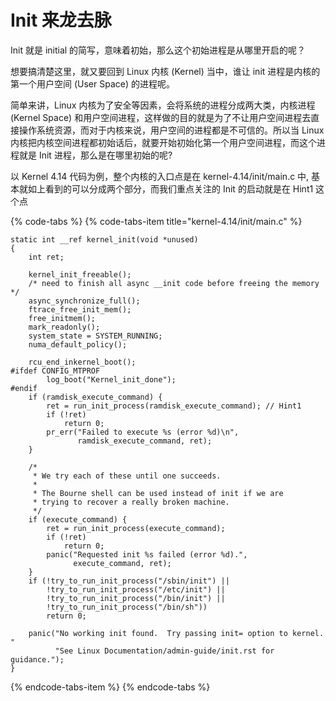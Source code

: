 # Init 来龙去脉

Init 就是 initial 的简写，意味着初始，那么这个初始进程是从哪里开启的呢？

想要搞清楚这里，就又要回到 Linux 内核 \(Kernel\) 当中，谁让 init 进程是内核的第一个用户空间 \(User Space\) 的进程呢。

简单来讲，Linux 内核为了安全等因素，会将系统的进程分成两大类，内核进程 \(Kernel Space\) 和用户空间进程，这样做的目的就是为了不让用户空间进程去直接操作系统资源，而对于内核来说，用户空间的进程都是不可信的。所以当 Linux 内核把内核空间进程都初始话后，就要开始初始化第一个用户空间进程，而这个进程就是 Init 进程，那么是在哪里初始的呢? 

以 Kernel 4.14 代码为例，整个内核的入口点是在 kernel-4.14/init/main.c 中, 基本就如上看到的可以分成两个部分，而我们重点关注的 Init 的启动就是在 Hint1 这个点



{% code-tabs %}
{% code-tabs-item title="kernel-4.14/init/main.c" %}
```text
static int __ref kernel_init(void *unused)
{
	int ret;

	kernel_init_freeable();
	/* need to finish all async __init code before freeing the memory */
	async_synchronize_full();
	ftrace_free_init_mem();
	free_initmem();
	mark_readonly();
	system_state = SYSTEM_RUNNING;
	numa_default_policy();

	rcu_end_inkernel_boot();
#ifdef CONFIG_MTPROF
		log_boot("Kernel_init_done");
#endif
	if (ramdisk_execute_command) { 
		ret = run_init_process(ramdisk_execute_command); // Hint1
		if (!ret)
			return 0;
		pr_err("Failed to execute %s (error %d)\n",
		       ramdisk_execute_command, ret);
	}

	/*
	 * We try each of these until one succeeds.
	 *
	 * The Bourne shell can be used instead of init if we are
	 * trying to recover a really broken machine.
	 */
	if (execute_command) {
		ret = run_init_process(execute_command);
		if (!ret)
			return 0;
		panic("Requested init %s failed (error %d).",
		      execute_command, ret);
	}
	if (!try_to_run_init_process("/sbin/init") ||
	    !try_to_run_init_process("/etc/init") ||
	    !try_to_run_init_process("/bin/init") ||
	    !try_to_run_init_process("/bin/sh"))
		return 0;

	panic("No working init found.  Try passing init= option to kernel. "
	      "See Linux Documentation/admin-guide/init.rst for guidance.");
}
```
{% endcode-tabs-item %}
{% endcode-tabs %}


